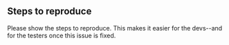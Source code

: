 
## Steps to reproduce

Please show the steps to reproduce. This makes it easier for the devs--and for the testers once this issue is fixed.
